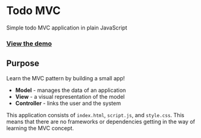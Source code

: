 # Todo MVC

Simple todo MVC application in plain JavaScript

### [View the demo](https://nickmwangemi.github.io/mvc/)

## Purpose

Learn the MVC pattern by building a small app!

- **Model** - manages the data of an application
- **View** - a visual representation of the model
- **Controller** - links the user and the system

This application consists of `index.html`, `script.js`, and `style.css`. This means that there are no frameworks or dependencies getting in the way of learning the MVC concept.
